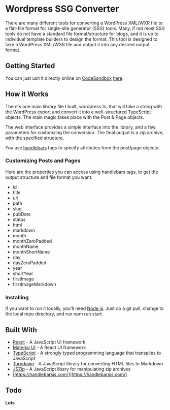 # Wordpress SSG Converter

There are many different tools for converting a WordPress XML/WXR file to a flat-file format for single-site generator (SSG) tools. Many, if not most SSG tools do not have a standard file format/structure for blogs, and it is up to individual template builders to design the format. This tool is designed to take a WordPress XML/WXR file and output it into any desired output format.

## Getting Started

You can just usit it directly online on [CodeSandbox](https://codesandbox.io/) [here](https://1rfdc.csb.app/).

## How it Works

There's one main library file I built, wordpress.ts, that will take a string with the WordPress export and convert it into a well-structured TypeScript objects. The main magic takes place with the Post & Page objects.

The web interface provides a simple interface into the library, and a few parameters for customzing the conversion. The final output is a zip archive, with the specified structure.

You use [handlebars](https://handlebarsjs.org) tags to specify attributes from the post/page objects.

### Customizing Posts and Pages

Here are the properties you can access using handlebars tags, to get the output structure and file format you want:

- id
- title
- url
- path
- slug
- pubDate
- status
- html
- markdown
- month
- monthZeroPadded
- monthName
- monthShortName
- day
- dayZeroPadded
- year
- shortYear
- firstImage
- firstImageMarkdown

### Installing

If you want to run it locally, you'll need [Node.js](https://nodejs.org). Just do a git pull, change to the local repo directory, and run npm run start.

## Built With

- [React](https://reactjs.org/) - A JavaScript UI framework
- [Material UI](https://maven.apache.org/) - A React UI framework
- [TypeScript](https://typescriptlang.org/) - A strongly typed programming language that transpiles to JavaScript
- [Turndown](https://github.com/domchristie/turndown) - A JavaScript library for converting HTML files to Markdown
- [JSZip](https://stuk.github.io/jszip/) - A JavaScript libary for manipulating zip archives
- [https://handlebarsjs.com/](https://handlebarsjs.com/)

## Todo

**Lots**
